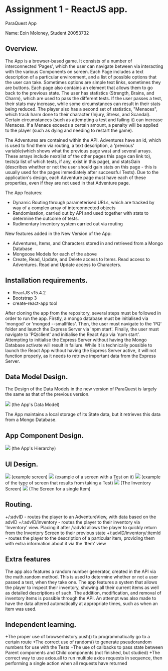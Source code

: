 # Assignment 1 - ReactJS app.
ParaQuest App

Name: Eoin Moloney, Student 20053732


## Overview.

The App is a browser-based game. It consists of a number of interconnected 'Pages', which the user can navigate between via interacting
with the various Components on screen. Each Page includes a text description of a particular environment, and a list of possible options
that the user can take. Sometimes options are simple text links, sometimes they are buttons. Each page also contains an element that allows
them to go back to the previous state. The user has statistics (Strength, Brains, and Charm), which are used to pass the different tests.
If the user passes a test, their stats may increase, while some circumstances can result in their stats being reduced. The player also has
a second set of statistics, "Menaces", which track harm done to their character (Injury, Stress, and Scandal). Certain circumstances (such
as attempting a test and failing it) can increase Menaces. If a Menace exceeds a certain amount, a penalty will be applied to the player
(such as dying and needing to restart the game).


The Adventures are contained within the API. Adventures have an id, which is used to find them via routing, a text description, a 'previous'
variable(which shows what the previous page was) and several arrays.
These arrays include next(list of the other pages this page can link to), tests(a list of which tests, if any, exist in this page), and statsGain
(describes whether or not the user should gain stats on this page - this is usually used for the pages immediately after successful
Tests). Due to the application's design, each Adventure page must have each of these properties, even if they are not used in that Adventure page.


 The App features:
 
 + Dynamic Routing through parameterised URLs, which are tracked by way of a complex array of interconnected objects
 + Randomisation, carried out by API and used together with stats to determine the outcome of tests. 
 + Rudimentary Inventory system carried out via routing
 
 New features added in the New Version of the App:
 + Adventures, Items, and Characters stored in and retrieved from a Mongo Database
 + Mongoose Models for each of the above
 + Create, Read, Update, and Delete access to Items. Read access to Adventures. Read and Update access to Characters. 

## Installation requirements.
+ ReactJS v15.4.2
+ Bootstrap 3
+ create-react-app tool

After cloning the app from the repository, several steps must be followed in order to run the app. Firstly, a mongo database must
be initialised via 'mongod' or 'mongod --smallfiles'. Then, the user must navigate to the 'PQ' folder and launch the Express Server
via 'npm start'. Finally, the user must navigate to 'PQ/client' and initialise the React App via 'npm start'. Attempting to initialise
the Express Server without having the Mongo Database activate will result in failure. While it is technically possible to launch the 
React App without having the Express Server active, it will not function properly, as it needs to retrieve important data from the Express Server.

## Data Model Design.

The Design of the Data Models in the new version of ParaQuest is largely the same as that of the previous version.

![][image1]
(the App's Data Model)

The App maintains a local storage of its State data, but it retrieves this data from a Mongo Database.

## App Component Design.


![][image2]
(the App's Hierarchy)
## UI Design.

![][image3]
(example screen)
![][image4]
(example of a screen with a Test on it)
![][image5]
(example of the type of screen that results from taking a Test)
![][image6]
(The Inventory Screen)
![][image7]
(The Screen for a single Item)

## Routing.

+/:advID - routes the player to an AdventureView, with data based on the advID
+/:advID/inventory - routes the player to their inventory via 'Inventory' view. Placing it after /:advId allows the player to quickly return from the Inventory Screen to their previous state
+/:advID/inventory/:itemId - routes the player to the description of a particular item, providing them with extra information about it via the 'Item' view

 
## Extra features

The app also features a random number generator, created in the API via the math.random method. This is used to determine whether or not a user
passed a test, when they take one.
The app features a system that allows the player to inspect their inventory, showing all their current items as well as detailed descriptions of such.
The addition, modification, and removal of inventory items is possible through the API. An attempt was also made to have the data altered automatically
at appropriate times, such as when an item was used.

## Independent learning.

+The proper use of browserhistory.push() to programmatically go to a certain route
+The correct use of random() to generate pseudorandom numbers for use with the Tests
+The use of callbacks to pass state between Parent components and Child components (not finished, but studied)
+The correct way to use axios.all to run multiple axios requests in sequence, then performing a single action when all requests have returned

[image1]: https://cloud.githubusercontent.com/assets/8709835/24334558/10f8fd76-1264-11e7-94a2-4451e39799fc.jpg
[image2]: https://cloud.githubusercontent.com/assets/8709835/24334561/149057b8-1264-11e7-8ed9-c7409b7424cb.jpg
[image3]: https://cloud.githubusercontent.com/assets/8709835/24334552/07435c68-1264-11e7-9185-9a40dd262ccc.JPG
[image4]: https://cloud.githubusercontent.com/assets/8709835/24334553/0ae9f8fe-1264-11e7-806f-7316bde08d45.JPG
[image5]: https://cloud.githubusercontent.com/assets/8709835/24334555/0de9b0bc-1264-11e7-80c0-0fb06de8336d.JPG
[image6]: https://cloud.githubusercontent.com/assets/8709835/24334564/1ddb8086-1264-11e7-8619-fc4e110b1a81.JPG
[image7]: https://cloud.githubusercontent.com/assets/8709835/24334563/18633e3c-1264-11e7-8c67-1bb380ad1591.JPG

